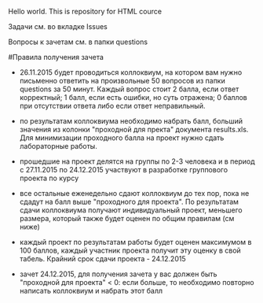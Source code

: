 Hello world. This is repository for HTML cource

Задачи см. во вкладке Issues

Вопросы к зачетам см. в папки questions

#Правила получения зачета

- 26.11.2015 будет проводиться коллоквиум, на котором вам нужно письменно ответить на произвольные 50 вопросов из папки questions за 50 минут. Каждый вопрос стоит 2 балла, если ответ корректный; 1 балл, если есть ошибки, но суть отражена; 0 баллов при отсутствии ответа либо если ответ неправильный.

- по результатам коллоквиума необходимо набрать балл, больший значения из колонки "проходной для пректа" документа results.xls. Для минимизации проходного балла на проект нужно сдать лабораторные работы.

- прошедшие на проект делятся на группы по 2-3 человека и в период с 27.11.2015 по 24.12.2015 участвуют в разработке группового проекта по курсу

- все остальные еженедельно сдают коллоквиум до тех пор, пока не сдадут на балл выше "проходного для проекта". По результатам сдачи коллоквиума получают индивидуальный проект, меньшего размера, который также будет оценен по общим правилам (см ниже)

- каждый проект по результатам работы будет оценен максимумом в 100 баллов, каждый участник проекта получит эту оценку в свой табель. Крайний срок сдачи проекта - 24.12.2015

- зачет 24.12.2015, для получения зачета у вас должен быть "проходной для проекта" < 0: если больше, то необходимо повторно написать коллоквиум и набрать этот балл
